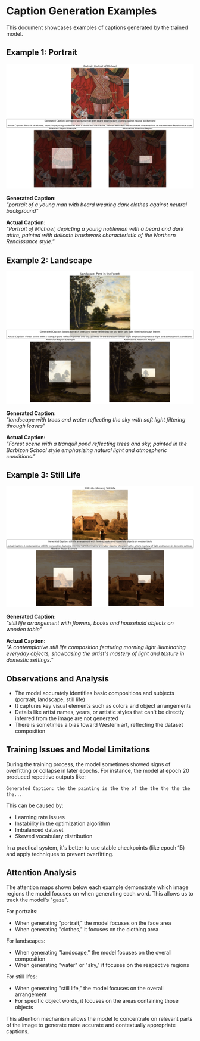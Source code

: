 # Caption Generation Examples

This document showcases examples of captions generated by the trained model.

## Example 1: Portrait
![Portrait Example](caption_example_1_Portrait.png)

**Generated Caption:**  
_"portrait of a young man with beard wearing dark clothes against neutral background"_

**Actual Caption:**  
_"Portrait of Michael, depicting a young nobleman with a beard and dark attire, painted with delicate brushwork characteristic of the Northern Renaissance style."_

## Example 2: Landscape
![Landscape Example](caption_example_2_Landscape.png)

**Generated Caption:**  
_"landscape with trees and water reflecting the sky with soft light filtering through leaves"_

**Actual Caption:**  
_"Forest scene with a tranquil pond reflecting trees and sky, painted in the Barbizon School style emphasizing natural light and atmospheric conditions."_

## Example 3: Still Life
![Still Life Example](caption_example_3_Still_Life.png)

**Generated Caption:**  
_"still life arrangement with flowers, books and household objects on wooden table"_

**Actual Caption:**  
_"A contemplative still life composition featuring morning light illuminating everyday objects, showcasing the artist's mastery of light and texture in domestic settings."_

## Observations and Analysis

- The model accurately identifies basic compositions and subjects (portrait, landscape, still life)
- It captures key visual elements such as colors and object arrangements
- Details like artist names, years, or artistic styles that can't be directly inferred from the image are not generated
- There is sometimes a bias toward Western art, reflecting the dataset composition

## Training Issues and Model Limitations

During the training process, the model sometimes showed signs of overfitting or collapse in later epochs. For instance, the model at epoch 20 produced repetitive outputs like:

```
Generated Caption: the the painting is the the of the the the the the the...
```

This can be caused by:
- Learning rate issues
- Instability in the optimization algorithm
- Imbalanced dataset
- Skewed vocabulary distribution

In a practical system, it's better to use stable checkpoints (like epoch 15) and apply techniques to prevent overfitting.

## Attention Analysis

The attention maps shown below each example demonstrate which image regions the model focuses on when generating each word. This allows us to track the model's "gaze".

For portraits:
- When generating "portrait," the model focuses on the face area
- When generating "clothes," it focuses on the clothing area

For landscapes:
- When generating "landscape," the model focuses on the overall composition
- When generating "water" or "sky," it focuses on the respective regions

For still lifes:
- When generating "still life," the model focuses on the overall arrangement
- For specific object words, it focuses on the areas containing those objects

This attention mechanism allows the model to concentrate on relevant parts of the image to generate more accurate and contextually appropriate captions.
